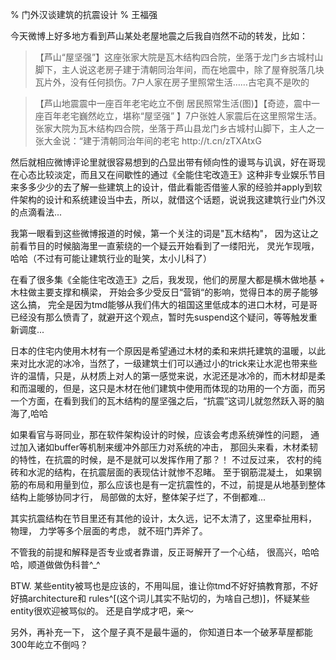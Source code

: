 % 门外汉谈建筑的抗震设计
% 王福强

今天微博上好多地方看到芦山某处老屋地震之后我自岿然不动的转发，比如：

<blockquote>
【芦山“屋坚强”】这座张家大院是瓦木结构四合院，坐落于龙门乡古城村山脚下，主人说这老房子建于清朝同治年间，而在地震中，除了屋脊脱落几块瓦片外，没有任何损伤。7户人家在房子里照常生活……古宅真不是吹的
</blockquote>

<blockquote>
【芦山地震震中一座百年老宅屹立不倒 居民照常生活(图)】【奇迹，震中一座百年老宅巍然屹立，堪称“屋坚强” 】7户张姓人家震后在这里照常生活。张家大院为瓦木结构四合院，坐落于芦山县龙门乡古城村山脚下，主人之一张大金说：“建于清朝同治年间的老宅 http://t.cn/zTXAtxG
</blockquote>

然后就相应微博评论里就很容易想到的凸显出带有倾向性的谩骂与讥讽，好在哥现在心态比较淡定，而且又在间歇性的通过《全能住宅改造王》这种非专业娱乐节目来多多少少的去了解一些建筑上的设计，借此看能否借鉴人家的经验并apply到软件架构的设计和系统建设当中去，所以，就借这个话题，说说我这建筑行业门外汉的点滴看法...

我第一眼看到这些微博报道的时候，第一个关注的词是"瓦木结构"， 因为这让之前看节目的时候脑海里一直萦绕的一个疑云开始看到了一缕阳光， 灵光乍现哦，哈哈（不过有可能让建筑行业的耻笑，太小儿科了）

在看了很多集《全能住宅改造王》之后，我发现，他们的房屋大都是横木做地基 + 木柱做主要支撑和横梁， 开始会多少受反日“营销“的影响，觉得日本的房子能够这么搞， 完全是因为tmd能够从我们伟大的祖国这里低成本的进口木材，可是哥已经没有那么愤青了，就避开这个观点，暂时先suspend这个疑问，等等触发重新调度...

日本的住宅内使用木材有一个原因是希望通过木材的柔和来烘托建筑的温暖，以此来对比水泥的冰冷，当然了，一级建筑士们可以通过小的trick来让水泥也带来些许的温情，只是，从材质上对人的第一感觉来说，水泥还是冰冷的，而木材却是柔和而温暖的，但是，这只是木材在他们建筑中使用而体现的功用的一个方面，而另一个方面，在看到我们的瓦木结构的屋坚强之后，“抗震”这词儿就忽然跃入哥的脑海了,哈哈

如果看官与哥同业，那在软件架构设计的时候，应该会考虑系统弹性的问题， 通过加入诸如buffer等机制来缓冲外部压力对系统的冲击， 那回头来看，木材柔韧的特性，在抗震的时候，是不是就可以发挥作用了那？！ 不过反过来， 农村的纯砖和水泥的结构，在抗震层面的表现估计就惨不忍睹。 至于钢筋混凝土， 如果钢筋的布局和用量到位，那么应该也是有一定抗震性的，不过，前提是从地基到整体结构上能够协同才行， 局部做的太好，整体架子烂了，不倒都难...

其实抗震结构在节目里还有其他的设计，太久远，记不太清了，这里牵扯用料， 物理， 力学等多个层面的考虑， 就不班门弄斧了。

不管我的前提和解释是否专业或者靠谱，反正哥解开了一个心结， 很高兴，哈哈哈，顺道做做伪科普^_^

BTW. 某些entity被骂也是应该的，不用叫屈，谁让你tmd不好好搞教育那，不好好搞architecture和 rules^[(这个词儿其实不贴切的，为啥自己想)]，怀疑某些entity很欢迎被骂似的。 还是自学成才吧，亲～

另外，再补充一下， 这个屋子真不是最牛逼的， 你知道日本一个破茅草屋都能300年屹立不倒吗？




